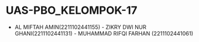 # UAS-PBO_KELOMPOK-17
- AL MIFTAH AMIN(2211102441155)  - ZIKRY DWI NUR GHANI(2211102441131)  - MUHAMMAD RIFQI FARHAN (2211102441061)
